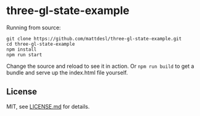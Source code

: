# three-gl-state-example

Running from source:

```
git clone https://github.com/mattdesl/three-gl-state-example.git
cd three-gl-state-example
npm install
npm run start
```

Change the source and reload to see it in action. Or `npm run build` to get a bundle and serve up the index.html file yourself. 

## License

MIT, see [LICENSE.md](http://github.com/mattdesl/three-gl-state-example/blob/master/LICENSE.md) for details.
